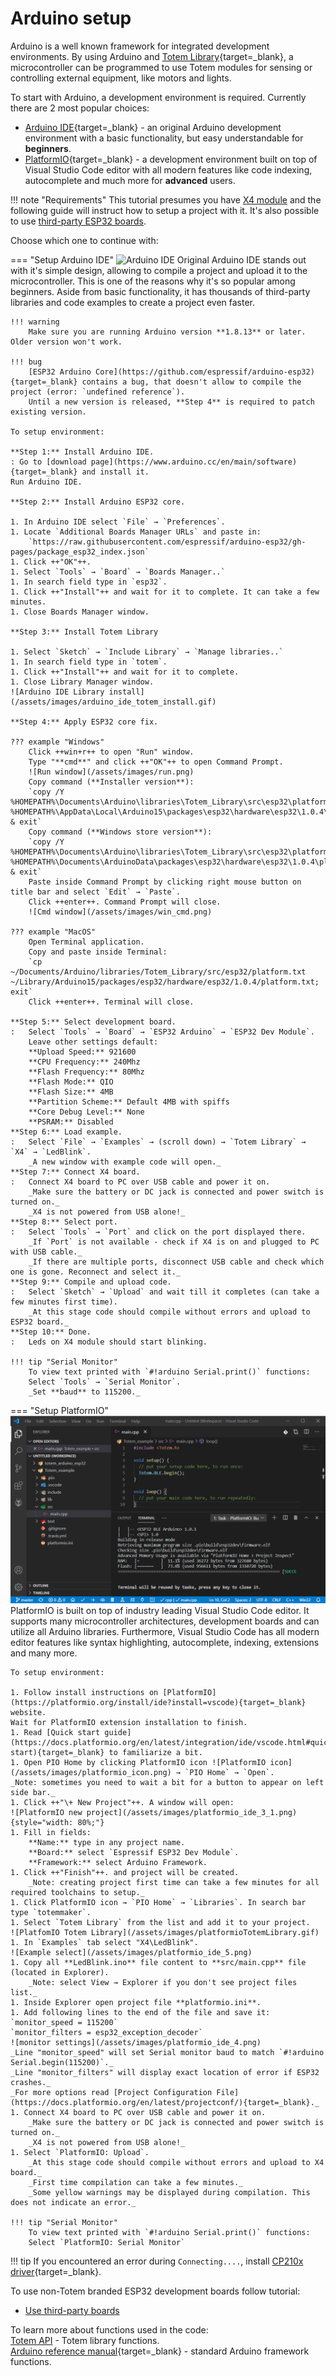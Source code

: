 # Arduino setup

Arduino is a well known framework for integrated development environments. By using Arduino and [Totem Library](https://github.com/totemmaker/TotemArduino){target=_blank}, a microcontroller can be programmed to use Totem modules for sensing or controlling external equipment, like motors and lights.

To start with Arduino, a development environment is required. Currently there are 2 most popular choices:

* [Arduino IDE](https://www.arduino.cc/en/Main/software){target=_blank} - an original Arduino development environment with a basic functionality, but easy understandable for **beginners**.
* [PlatformIO](https://platformio.org){target=_blank} - a development environment built on top of Visual Studio Code editor with all modern features like code indexing, autocomplete and much more for **advanced** users.

!!! note "Requirements"
    This tutorial presumes you have [X4 module](/modules/04) and the following guide will instruct how to setup a project with it. It's also possible to use [third-party ESP32 boards](/tutorials/02.UseThirdParty/).

Choose which one to continue with:

=== "Setup Arduino IDE"
    ![Arduino IDE](/assets/images/arduino_ide_1.png)
    Original Arduino IDE stands out with it's simple design, allowing to compile a project and upload it to the microcontroller. This is one of the reasons why it's so popular among beginners. Aside from basic functionality, it has thousands of third-party libraries and code examples to create a project even faster.

    !!! warning
        Make sure you are running Arduino version **1.8.13** or later. Older version won't work.
    
    !!! bug
        [ESP32 Arduino Core](https://github.com/espressif/arduino-esp32){target=_blank} contains a bug, that doesn't allow to compile the project (error: `undefined reference`).  
        Until a new version is released, **Step 4** is required to patch existing version.

    To setup environment:

    **Step 1:** Install Arduino IDE.  
    : Go to [download page](https://www.arduino.cc/en/main/software){target=_blank} and install it.  
    Run Arduino IDE.

    **Step 2:** Install Arduino ESP32 core.  

    1. In Arduino IDE select `File` → `Preferences`.  
    1. Locate `Additional Boards Manager URLs` and paste in:  
        `https://raw.githubusercontent.com/espressif/arduino-esp32/gh-pages/package_esp32_index.json`  
    1. Click ++"OK"++.  
    1. Select `Tools` → `Board` → `Boards Manager..`  
    1. In search field type in `esp32`.  
    1. Click ++"Install"++ and wait for it to complete. It can take a few minutes.  
    1. Close Boards Manager window.  

    **Step 3:** Install Totem Library
    
    1. Select `Sketch` → `Include Library` → `Manage libraries..`  
    1. In search field type in `totem`.  
    1. Click ++"Install"++ and wait for it to complete.  
    1. Close Library Manager window.  
    ![Arduino IDE Library install](/assets/images/arduino_ide_totem_install.gif)
    
    **Step 4:** Apply ESP32 core fix.  
    
    ??? example "Windows"
        Click ++win+r++ to open "Run" window.  
        Type "**cmd**" and click ++"OK"++ to open Command Prompt.   
        ![Run window](/assets/images/run.png)  
        Copy command (**Installer version**):   
        `copy /Y %HOMEPATH%\Documents\Arduino\libraries\Totem_Library\src\esp32\platform.txt %HOMEPATH%\AppData\Local\Arduino15\packages\esp32\hardware\esp32\1.0.4\platform.txt & exit`  
        Copy command (**Windows store version**):   
        `copy /Y %HOMEPATH%\Documents\Arduino\libraries\Totem_Library\src\esp32\platform.txt %HOMEPATH%\Documents\ArduinoData\packages\esp32\hardware\esp32\1.0.4\platform.txt & exit`  
        Paste inside Command Prompt by clicking right mouse button on title bar and select `Edit` → `Paste`.  
        Click ++enter++. Command Prompt will close.
        ![Cmd window](/assets/images/win_cmd.png)  

    ??? example "MacOS"
        Open Terminal application.  
        Copy and paste inside Terminal:  
        `cp ~/Documents/Arduino/libraries/Totem_Library/src/esp32/platform.txt ~/Library/Arduino15/packages/esp32/hardware/esp32/1.0.4/platform.txt; exit`  
        Click ++enter++. Terminal will close.  

    **Step 5:** Select development board.  
    :   Select `Tools` → `Board` → `ESP32 Arduino` → `ESP32 Dev Module`.  
        Leave other settings default:  
        **Upload Speed:** 921600  
        **CPU Frequency:** 240Mhz  
        **Flash Frequency:** 80Mhz  
        **Flash Mode:** QIO  
        **Flash Size:** 4MB  
        **Partition Scheme:** Default 4MB with spiffs  
        **Core Debug Level:** None  
        **PSRAM:** Disabled  
    **Step 6:** Load example.  
    :   Select `File` → `Examples` → (scroll down) → `Totem Library` → `X4` → `LedBlink`.  
        _A new window with example code will open._  
    **Step 7:** Connect X4 board.  
    :   Connect X4 board to PC over USB cable and power it on.  
        _Make sure the battery or DC jack is connected and power switch is turned on._  
        _X4 is not powered from USB alone!_  
    **Step 8:** Select port.  
    :   Select `Tools` → `Port` and click on the port displayed there.  
        _If `Port` is not available - check if X4 is on and plugged to PC with USB cable._  
        _If there are multiple ports, disconnect USB cable and check which one is gone. Reconnect and select it._  
    **Step 9:** Compile and upload code.  
    :   Select `Sketch` → `Upload` and wait till it completes (can take a few minutes first time).  
        _At this stage code should compile without errors and upload to ESP32 board._  
    **Step 10:** Done.  
    :   Leds on X4 module should start blinking.

    !!! tip "Serial Monitor"
        To view text printed with `#!arduino Serial.print()` functions:  
        Select `Tools` → `Serial Monitor`.  
        _Set **baud** to 115200._

=== "Setup PlatformIO"
    ![PlatformIO](/assets/images/platformio_ide_1.png)
    PlatformIO is built on top of industry leading Visual Studio Code editor. It supports many microcontroller architectures, development boards and can utilize all Arduino libraries. Furthermore, Visual Studio Code has all modern editor features like syntax highlighting, autocomplete, indexing, extensions and many more.

    To setup environment:

    1. Follow install instructions on [PlatformIO](https://platformio.org/install/ide?install=vscode){target=_blank} website.  
    Wait for PlatformIO extension installation to finish.
    1. Read [Quick start guide](https://docs.platformio.org/en/latest/integration/ide/vscode.html#quick-start){target=_blank} to familiarize a bit.  
    1. Open PIO Home by clicking PlatformIO icon ![PlatformIO icon](/assets/images/platformio_icon.png) → `PIO Home` → `Open`.  
    _Note: sometimes you need to wait a bit for a button to appear on left side bar._
    1. Click ++"\+ New Project"++. A window will open:  
    ![PlatformIO new project](/assets/images/platformio_ide_3_1.png){style="width: 80%;"}
    1. Fill in fields:  
        **Name:** type in any project name.  
        **Board:** select `Espressif ESP32 Dev Module`.  
        **Framework:** select Arduino Framework.  
    1. Click ++"Finish"++. and project will be created.  
        _Note: creating project first time can take a few minutes for all required toolchains to setup._
    1. Click PlatformIO icon → `PIO Home` → `Libraries`. In search bar type `totemmaker`.
    1. Select `Totem Library` from the list and add it to your project.
    ![PlatfomIO Totem Library](/assets/images/platformioTotemLibrary.gif)
    1. In `Examples` tab select "X4\LedBlink".  
    ![Example select](/assets/images/platformio_ide_5.png)
    1. Copy all **LedBlink.ino** file content to **src/main.cpp** file (located in Explorer).  
        _Note: select View → Explorer if you don't see project files list._  
    1. Inside Explorer open project file **platformio.ini**.
    1. Add following lines to the end of the file and save it:  
    `monitor_speed = 115200`  
    `monitor_filters = esp32_exception_decoder`  
    ![monitor settings](/assets/images/platformio_ide_4.png)
    _Line "monitor_speed" will set Serial monitor baud to match `#!arduino Serial.begin(115200)`._  
    _Line "monitor_filters" will display exact location of error if ESP32 crashes._   
    _For more options read [Project Configuration File](https://docs.platformio.org/en/latest/projectconf/){target=_blank}._  
    1. Connect X4 board to PC over USB cable and power it on.  
        _Make sure the battery or DC jack is connected and power switch is turned on._  
        _X4 is not powered from USB alone!_  
    1. Select `PlatformIO: Upload`.  
        _At this stage code should compile without errors and upload to X4 board._  
        _First time compilation can take a few minutes._
        _Some yellow warnings may be displayed during compilation. This does not indicate an error._

    !!! tip "Serial Monitor"
        To view text printed with `#!arduino Serial.print()` functions:  
        Select `PlatformIO: Serial Monitor`


!!! tip
    If you encountered an error during `Connecting....`, install [CP210x driver](https://www.silabs.com/products/development-tools/software/usb-to-uart-bridge-vcp-drivers){target=_blank}.

To use non-Totem branded ESP32 development boards follow tutorial:

* [Use third-party boards](/tutorials/02.UseThirdParty)

To learn more about functions used in the code:  
[Totem API](/API) - Totem library functions.  
[Arduino reference manual](https://www.arduino.cc/reference/en/){target=_blank} - standard Arduino framework functions.  
